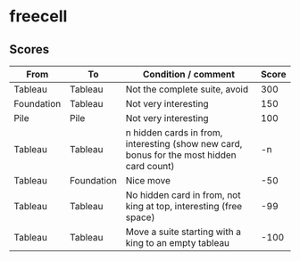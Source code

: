 # freecell

## Scores

| From       | To         | Condition / comment                                                                       | Score |
|------------|------------|-------------------------------------------------------------------------------------------|-------|
| Tableau    | Tableau    | Not the complete suite, avoid                                                             | 300   |
| Foundation | Tableau    | Not very interesting                                                                      | 150   |
| Pile       | Pile       | Not very interesting                                                                      | 100   |
| Tableau    | Tableau    | n hidden cards in from, interesting (show new card, bonus for the most hidden card count) | -n    |
| Tableau    | Foundation | Nice move                                                                                 | -50   |
| Tableau    | Tableau    | No hidden card in from, not king at top, interesting (free space)                         | -99   |
| Tableau    | Tableau    | Move a suite starting with a king to an empty tableau                                     | -100  |

